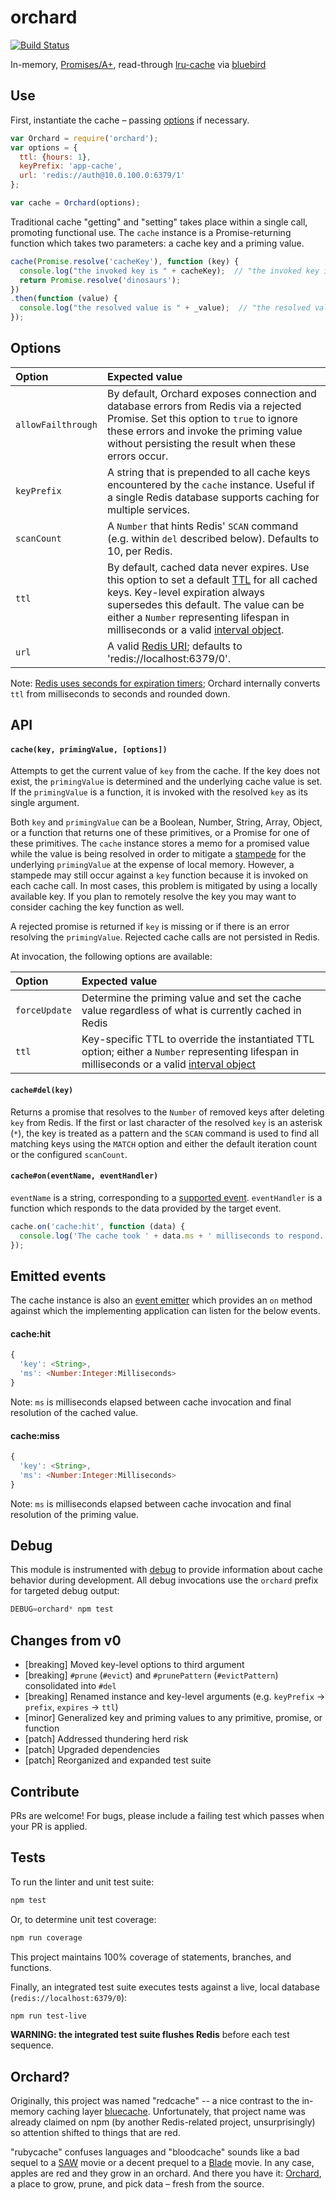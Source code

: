 orchard
=======

[![Build Status](https://travis-ci.org/kurttheviking/orchard.svg?branch=master)](https://travis-ci.org/kurttheviking/orchard)

In-memory, [Promises/A+](https://promisesaplus.com/), read-through [lru-cache](https://github.com/isaacs/node-lru-cache) via [bluebird](https://github.com/petkaantonov/bluebird)


## Use

First, instantiate the cache &ndash; passing [options](https://github.com/kurttheviking/orchard#options) if necessary.

```js
var Orchard = require('orchard');
var options = {
  ttl: {hours: 1},
  keyPrefix: 'app-cache',
  url: 'redis://auth@10.0.100.0:6379/1'
};

var cache = Orchard(options);
```

Traditional cache "getting" and "setting" takes place within a single call, promoting functional use. The `cache` instance is a Promise-returning function which takes two parameters: a cache key and a priming value.

```js
cache(Promise.resolve('cacheKey'), function (key) {
  console.log("the invoked key is " + cacheKey);  // "the invoked key is cacheKey"
  return Promise.resolve('dinosaurs');
})
.then(function (value) {
  console.log("the resolved value is " + _value);  // "the resolved value is dinosaurs"
});
```

## Options

| Option | Expected value |
| :------- | :----------- |
| `allowFailthrough` | By default, Orchard exposes connection and database errors from Redis via a rejected Promise. Set this option to `true` to ignore these errors and invoke the priming value without persisting the result when these errors occur. |
| `keyPrefix` | A string that is prepended to all cache keys encountered by the `cache` instance. Useful if a single Redis database supports caching for multiple services. |
| `scanCount` | A `Number` that hints Redis' `SCAN` command (e.g. within `del` described below). Defaults to 10, per Redis. |
| `ttl` | By default, cached data never expires. Use this option to set a default [TTL](http://redis.io/commands/ttl) for all cached keys. Key-level expiration always supersedes this default. The value can be either a `Number` representing lifespan in milliseconds or a valid [interval object](https://www.npmjs.com/package/interval). |
| `url` | A valid [Redis URI](https://npmjs.org/package/redisuri); defaults to 'redis://localhost:6379/0'. |

Note: [Redis uses seconds for expiration timers](http://redis.io/commands/expire); Orchard internally converts `ttl` from milliseconds to seconds and rounded down.


## API

#### `cache(key, primingValue, [options])`

Attempts to get the current value of `key` from the cache. If the key does not exist, the `primingValue` is determined and the underlying cache value is set. If the `primingValue` is a function, it is invoked with the resolved `key` as its single argument.

Both `key` and `primingValue` can be a Boolean, Number, String, Array, Object, or a function that returns one of these primitives, or a Promise for one of these primitives. The `cache` instance stores a memo for a promised value while the value is being resolved in order to mitigate a [stampede](https://en.wikipedia.org/wiki/Cache_stampede) for the underlying `primingValue` at the expense of local memory. However, a stampede may still occur against a `key` function because it is invoked on each cache call. In most cases, this problem is mitigated by using a locally available key. If you plan to remotely resolve the key you may want to consider caching the key function as well.

A rejected promise is returned if `key` is missing or if there is an error resolving the `primingValue`. Rejected cache calls are not persisted in Redis.

At invocation, the following options are available:

| Option | Expected value |
| :------- | :----------- |
| `forceUpdate` | Determine the priming value and set the cache value regardless of what is currently cached in Redis |
| `ttl` | Key-specific TTL to override the instantiated TTL option; either a `Number` representing lifespan in milliseconds or a valid [interval object](https://www.npmjs.com/package/interval)  |

#### `cache#del(key)`

Returns a promise that resolves to the `Number` of removed keys after deleting `key` from Redis. If the first or last character of the resolved `key` is an asterisk (`*`), the key is treated as a pattern and the `SCAN` command is used to find all matching keys using the `MATCH` option and either the default iteration count or the configured `scanCount`.

#### `cache#on(eventName, eventHandler)`

`eventName` is a string, corresponding to a [supported event](https://github.com/kurttheviking/orchard#emitted-events). `eventHandler` is a function which responds to the data provided by the target event.

```js
cache.on('cache:hit', function (data) {
  console.log('The cache took ' + data.ms + ' milliseconds to respond.');
});
```


## Emitted events

The cache instance is also an [event emitter](http://nodejs.org/api/events.html#events_class_events_eventemitter) which provides an `on` method against which the implementing application can listen for the below events.

#### cache:hit

```js
{
  'key': <String>,
  'ms': <Number:Integer:Milliseconds>
}
```

Note: `ms` is milliseconds elapsed between cache invocation and final resolution of the cached value.

#### cache:miss

```js
{
  'key': <String>,
  'ms': <Number:Integer:Milliseconds>
}
```

Note: `ms` is milliseconds elapsed between cache invocation and final resolution of the priming value.


## Debug

This module is instrumented with [debug](https://www.npmjs.com/package/debug) to provide information about cache behavior during development. All debug invocations use the `orchard` prefix for targeted debug output:

```js
DEBUG=orchard* npm test
```


## Changes from v0

- [breaking] Moved key-level options to third argument
- [breaking] `#prune` (`#evict`) and `#prunePattern` (`#evictPattern`) consolidated into `#del`
- [breaking] Renamed instance and key-level arguments (e.g. `keyPrefix` &rarr; `prefix`, `expires` &rarr; `ttl`)
- [minor] Generalized key and priming values to any primitive, promise, or function
- [patch] Addressed thundering herd risk
- [patch] Upgraded dependencies
- [patch] Reorganized and expanded test suite


## Contribute

PRs are welcome! For bugs, please include a failing test which passes when your PR is applied.


## Tests

To run the linter and unit test suite:

```sh
npm test
```

Or, to determine unit test coverage:

```sh
npm run coverage
```

This project maintains 100% coverage of statements, branches, and functions.

Finally, an integrated test suite executes tests against a live, local database (`redis://localhost:6379/0`):

```sh
npm run test-live
```

**WARNING: the integrated test suite flushes Redis** before each test sequence.


## Orchard?

Originally, this project was named "redcache" -- a nice contrast to the in-memory caching layer [bluecache](https://github.com/agilemd/bluecache). Unfortunately, that project name was already claimed on npm (by another Redis-related project, unsurprisingly) so attention shifted to things that are red.

"rubycache" confuses languages and "bloodcache" sounds like a bad sequel to a [SAW](http://www.imdb.com/title/tt0387564) movie or a decent prequel to a [Blade](http://www.imdb.com/title/tt0120611/) movie. In any case, apples are red and they grow in an orchard. And there you have it: [Orchard](https://www.npmjs.com/package/orchard), a place to grow, prune, and pick data &ndash; fresh from the source.
